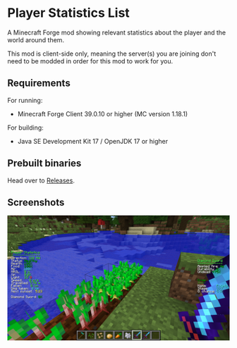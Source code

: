 # Player Statistics List
A Minecraft Forge mod showing relevant statistics about the player and the world around them.

This mod is client-side only, meaning the server(s) you are joining don't need to be modded in order for this mod to work for you.

## Requirements
For running:
- Minecraft Forge Client 39.0.10 or higher (MC version 1.18.1)

For building:
- Java SE Development Kit 17 / OpenJDK 17 or higher

## Prebuilt binaries
Head over to [Releases](https://github.com/Visual-Vincent/PlayerStatistics-MC/releases).

## Screenshots
[![Tool and Crop statistics](/screenshots/example1.png)](/screenshots/example1.png)